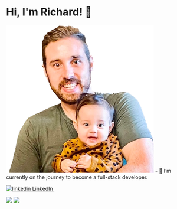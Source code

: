 # Hi, I'm Richard! 👋
<img src="IMG_0575.png" alt="Richard Wilborn">
- 🌱 I’m currently on the journey to become a full-stack developer.
<p>
  <a href="https://www.linkedin.com/in/RichardDWilborn" rel="nofollow noreferrer">
    <img src="https://i.stack.imgur.com/gVE0j.png" alt="linkedin"> LinkedIn
  </a> &nbsp;
</p>
<img src="https://github-readme-stats.vercel.app/api?username=richardwilborn&show_icons=true"/>

<img src="https://github-readme-stats.vercel.app/api/top-langs?username=richardwilborn&layout=compact"/>

<!---
richardwilborn/richardwilborn is a ✨ special ✨ repository because its `README.md` (this file) appears on your GitHub profile.
You can click the Preview link to take a look at your changes.
--->

